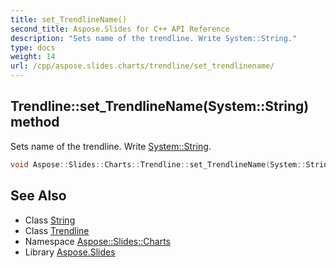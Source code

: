 ```yaml
---
title: set_TrendlineName()
second_title: Aspose.Slides for C++ API Reference
description: "Sets name of the trendline. Write System::String."
type: docs
weight: 14
url: /cpp/aspose.slides.charts/trendline/set_trendlinename/
---
```

## Trendline::set_TrendlineName(System::String) method


Sets name of the trendline. Write [System::String](../../../system/string/).

```cpp
void Aspose::Slides::Charts::Trendline::set_TrendlineName(System::String value) override
```

## See Also

* Class [String](../../system/string/)
* Class [Trendline](./)
* Namespace [Aspose::Slides::Charts](../)
* Library [Aspose.Slides](../../)